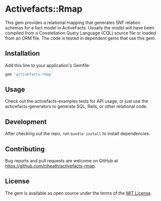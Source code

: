 # Activefacts::Rmap

This gem provides a relational mapping that generates 5NF relation schemas
for a fact model in ActiveFacts. Usually the model will have been compiled
from a Constellation Query Language (CQL) source file or loaded from an ORM
file. The code is tested in dependent gems that use this gem.

## Installation

Add this line to your application's Gemfile:

```ruby
gem 'activefacts-rmap'
```

## Usage

Check out the activefacts-examples tests for API usage, or just use the
acticefacts-generators to generate SQL, Rails, or other relational code.

## Development

After checking out the repo, run `bundle install` to install dependencies.

## Contributing

Bug reports and pull requests are welcome on GitHub at https://github.com/cjheath/activefacts-rmap.

## License

The gem is available as open source under the terms of the [MIT License](http://opensource.org/licenses/MIT).

